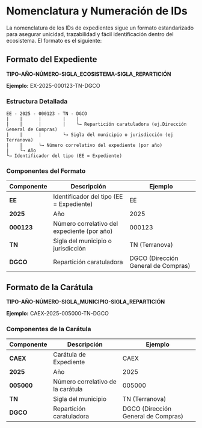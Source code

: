 # Nomenclatura y Numeración de IDs

La nomenclatura de los IDs de expedientes sigue un formato estandarizado para asegurar unicidad, trazabilidad y fácil identificación dentro del ecosistema. El formato es el siguiente:

## Formato del Expediente

**TIPO-AÑO-NÚMERO-SIGLA_ECOSISTEMA-SIGLA_REPARTICIÓN**

**Ejemplo:** EX-2025-000123-TN-DGCO

### Estructura Detallada

```
EE - 2025 - 000123 - TN - DGCO
|    |      |        |    |
|    |      |        |    └→ Repartición caratuladora (ej.Dirección General de Compras)
|    |      |        └→ Sigla del municipio o jurisdicción (ej Terranova)
|    |      └→ Número correlativo del expediente (por año)
|    └→ Año
└→ Identificador del tipo (EE = Expediente)
```

### Componentes del Formato

| **Componente** | **Descripción** | **Ejemplo** |
|----------------|-----------------|-------------|
| **EE** | Identificador del tipo (EE = Expediente) | EE |
| **2025** | Año | 2025 |
| **000123** | Número correlativo del expediente (por año) | 000123 |
| **TN** | Sigla del municipio o jurisdicción | TN (Terranova) |
| **DGCO** | Repartición caratuladora | DGCO (Dirección General de Compras) |

## Formato de la Carátula

**TIPO-AÑO-NÚMERO-SIGLA_MUNICIPIO-SIGLA_REPARTICIÓN**

**Ejemplo:** CAEX-2025-005000-TN-DGCO

### Componentes de la Carátula

| **Componente** | **Descripción** | **Ejemplo** |
|----------------|-----------------|-------------|
| **CAEX** | Carátula de Expediente | CAEX |
| **2025** | Año | 2025 |
| **005000** | Número correlativo de la carátula | 005000 |
| **TN** | Sigla del municipio | TN (Terranova) |
| **DGCO** | Repartición caratuladora | DGCO (Dirección General de Compras) |